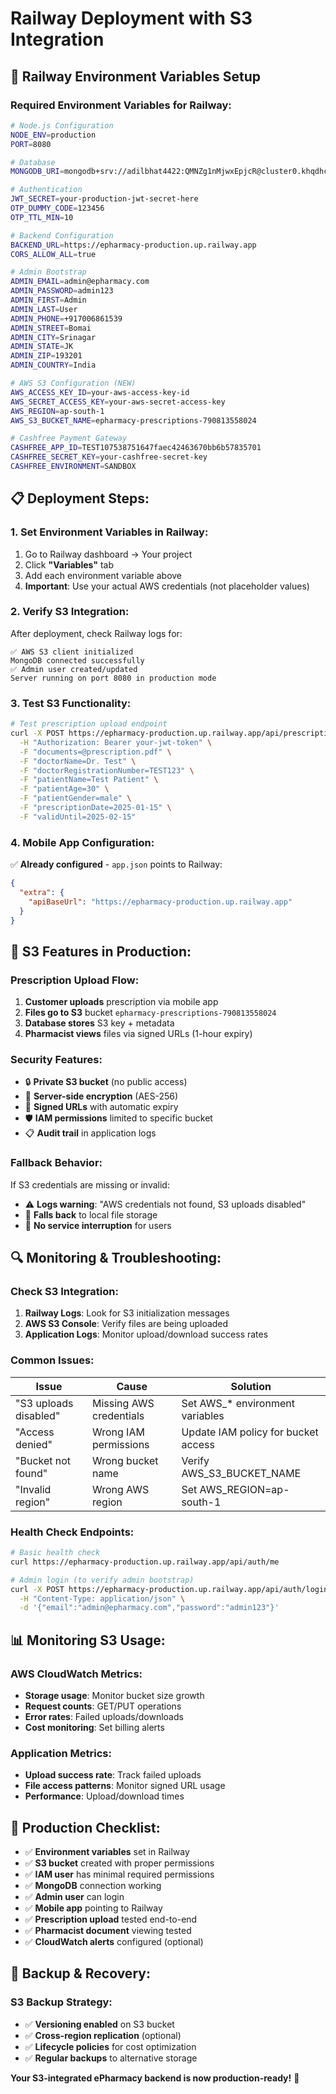 # Railway Deployment with S3 Integration

## 🚀 **Railway Environment Variables Setup**

### **Required Environment Variables for Railway:**

```bash
# Node.js Configuration
NODE_ENV=production
PORT=8080

# Database
MONGODB_URI=mongodb+srv://adilbhat4422:QMNZg1nMjwxEpjcR@cluster0.khqdhcg.mongodb.net/?retryWrites=true&w=majority&appName=Cluster0

# Authentication
JWT_SECRET=your-production-jwt-secret-here
OTP_DUMMY_CODE=123456
OTP_TTL_MIN=10

# Backend Configuration
BACKEND_URL=https://epharmacy-production.up.railway.app
CORS_ALLOW_ALL=true

# Admin Bootstrap
ADMIN_EMAIL=admin@epharmacy.com
ADMIN_PASSWORD=admin123
ADMIN_FIRST=Admin
ADMIN_LAST=User
ADMIN_PHONE=+917006861539
ADMIN_STREET=Bomai
ADMIN_CITY=Srinagar
ADMIN_STATE=JK
ADMIN_ZIP=193201
ADMIN_COUNTRY=India

# AWS S3 Configuration (NEW)
AWS_ACCESS_KEY_ID=your-aws-access-key-id
AWS_SECRET_ACCESS_KEY=your-aws-secret-access-key
AWS_REGION=ap-south-1
AWS_S3_BUCKET_NAME=epharmacy-prescriptions-790813558024

# Cashfree Payment Gateway
CASHFREE_APP_ID=TEST107538751647faec42463670bb6b57835701
CASHFREE_SECRET_KEY=your-cashfree-secret-key
CASHFREE_ENVIRONMENT=SANDBOX
```

## 📋 **Deployment Steps:**

### **1. Set Environment Variables in Railway:**
1. Go to Railway dashboard → Your project
2. Click **"Variables"** tab
3. Add each environment variable above
4. **Important**: Use your actual AWS credentials (not placeholder values)

### **2. Verify S3 Integration:**
After deployment, check Railway logs for:
```
✅ AWS S3 client initialized
MongoDB connected successfully
✅ Admin user created/updated
Server running on port 8080 in production mode
```

### **3. Test S3 Functionality:**
```bash
# Test prescription upload endpoint
curl -X POST https://epharmacy-production.up.railway.app/api/prescriptions \
  -H "Authorization: Bearer your-jwt-token" \
  -F "documents=@prescription.pdf" \
  -F "doctorName=Dr. Test" \
  -F "doctorRegistrationNumber=TEST123" \
  -F "patientName=Test Patient" \
  -F "patientAge=30" \
  -F "patientGender=male" \
  -F "prescriptionDate=2025-01-15" \
  -F "validUntil=2025-02-15"
```

### **4. Mobile App Configuration:**
✅ **Already configured** - `app.json` points to Railway:
```json
{
  "extra": {
    "apiBaseUrl": "https://epharmacy-production.up.railway.app"
  }
}
```

## 🔧 **S3 Features in Production:**

### **Prescription Upload Flow:**
1. **Customer uploads** prescription via mobile app
2. **Files go to S3** bucket `epharmacy-prescriptions-790813558024`
3. **Database stores** S3 key + metadata
4. **Pharmacist views** files via signed URLs (1-hour expiry)

### **Security Features:**
- 🔒 **Private S3 bucket** (no public access)
- 🔐 **Server-side encryption** (AES-256)
- 🔗 **Signed URLs** with automatic expiry
- 🛡️ **IAM permissions** limited to specific bucket
- 📋 **Audit trail** in application logs

### **Fallback Behavior:**
If S3 credentials are missing or invalid:
- ⚠️ **Logs warning**: "AWS credentials not found, S3 uploads disabled"
- 📁 **Falls back** to local file storage
- 🔄 **No service interruption** for users

## 🔍 **Monitoring & Troubleshooting:**

### **Check S3 Integration:**
1. **Railway Logs**: Look for S3 initialization messages
2. **AWS S3 Console**: Verify files are being uploaded
3. **Application Logs**: Monitor upload/download success rates

### **Common Issues:**

| Issue | Cause | Solution |
|-------|-------|----------|
| "S3 uploads disabled" | Missing AWS credentials | Set AWS_* environment variables |
| "Access denied" | Wrong IAM permissions | Update IAM policy for bucket access |
| "Bucket not found" | Wrong bucket name | Verify AWS_S3_BUCKET_NAME |
| "Invalid region" | Wrong AWS region | Set AWS_REGION=ap-south-1 |

### **Health Check Endpoints:**
```bash
# Basic health check
curl https://epharmacy-production.up.railway.app/api/auth/me

# Admin login (to verify admin bootstrap)
curl -X POST https://epharmacy-production.up.railway.app/api/auth/login \
  -H "Content-Type: application/json" \
  -d '{"email":"admin@epharmacy.com","password":"admin123"}'
```

## 📊 **Monitoring S3 Usage:**

### **AWS CloudWatch Metrics:**
- **Storage usage**: Monitor bucket size growth
- **Request counts**: GET/PUT operations
- **Error rates**: Failed uploads/downloads
- **Cost monitoring**: Set billing alerts

### **Application Metrics:**
- **Upload success rate**: Track failed uploads
- **File access patterns**: Monitor signed URL usage
- **Performance**: Upload/download times

## 🚨 **Production Checklist:**

- ✅ **Environment variables** set in Railway
- ✅ **S3 bucket** created with proper permissions
- ✅ **IAM user** has minimal required permissions
- ✅ **MongoDB** connection working
- ✅ **Admin user** can login
- ✅ **Mobile app** pointing to Railway
- ✅ **Prescription upload** tested end-to-end
- ✅ **Pharmacist document** viewing tested
- ✅ **CloudWatch alerts** configured (optional)

## 🔄 **Backup & Recovery:**

### **S3 Backup Strategy:**
- ✅ **Versioning enabled** on S3 bucket
- ✅ **Cross-region replication** (optional)
- ✅ **Lifecycle policies** for cost optimization
- ✅ **Regular backups** to alternative storage

**Your S3-integrated ePharmacy backend is now production-ready!** 🎉
